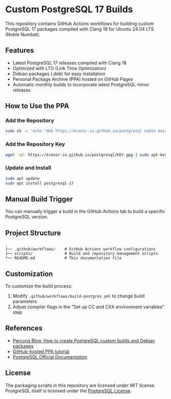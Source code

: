 # Custom PostgreSQL 17 Builds

This repository contains GitHub Actions workflows for building custom PostgreSQL 17 packages compiled with Clang 18 for Ubuntu 24.04 LTS (Noble Numbat).

## Features

- Latest PostgreSQL 17 releases compiled with Clang 18
- Optimized with LTO (Link Time Optimization)
- Debian packages (.deb) for easy installation
- Personal Package Archive (PPA) hosted on GitHub Pages
- Automatic monthly builds to incorporate latest PostgreSQL minor releases

## How to Use the PPA

### Add the Repository

```bash
sudo sh -c 'echo "deb https://kronor-io.github.io/postgresql noble main" > /etc/apt/sources.list.d/postgres-custom-ppa.list'
```

### Add the Repository Key

```bash
wget -qO- https://kronor-io.github.io/postgresql/KEY.gpg | sudo apt-key add -
```

### Update and Install

```bash
sudo apt update
sudo apt install postgresql-17
```

## Manual Build Trigger

You can manually trigger a build in the GitHub Actions tab to build a specific PostgreSQL version.

## Project Structure

```
.
├── .github/workflows/    # GitHub Actions workflow configurations
├── scripts/              # Build and repository management scripts
└── README.md             # This documentation file
```

## Customization

To customize the build process:

1. Modify `.github/workflows/build-postgres.yml` to change build parameters
2. Adjust compiler flags in the "Set up CC and CXX environment variables" step

## References

- [Percona Blog: How to create PostgreSQL custom builds and Debian packages](https://www.percona.com/blog/how-to-create-postgresql-custom-builds-and-debian-packages/)
- [GitHub-hosted PPA tutorial](https://assafmo.github.io/2019/05/02/ppa-repo-hosted-on-github.html)
- [PostgreSQL Official Documentation](https://www.postgresql.org/docs/)

## License

The packaging scripts in this repository are licensed under MIT license. PostgreSQL itself is licensed under the [PostgreSQL License](https://www.postgresql.org/about/licence/).